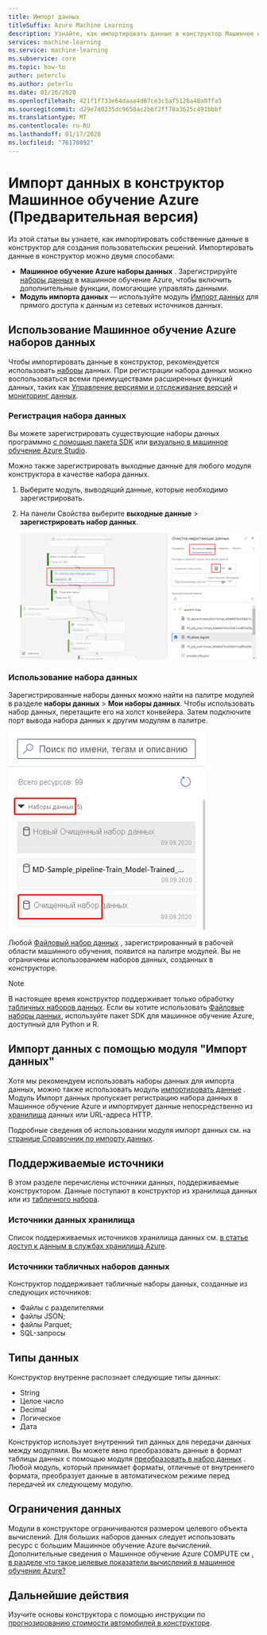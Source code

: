 ```yaml
---
title: Импорт данных
titleSuffix: Azure Machine Learning
description: Узнайте, как импортировать данные в конструктор Машинное обучение Azure из различных источников данных.
services: machine-learning
ms.service: machine-learning
ms.subservice: core
ms.topic: how-to
author: peterclu
ms.author: peterlu
ms.date: 01/16/2020
ms.openlocfilehash: 421f1f733e64daaa4d87ce3c5af5126a48a8ffa5
ms.sourcegitcommit: d29e7d0235dc9650ac2b6f2ff78a3625c491bbbf
ms.translationtype: MT
ms.contentlocale: ru-RU
ms.lasthandoff: 01/17/2020
ms.locfileid: "76170892"
---
```

# <a name="import-your-data-into-azure-machine-learning-designer-preview"></a>Импорт данных в конструктор Машинное обучение Azure (Предварительная версия)

Из этой статьи вы узнаете, как импортировать собственные данные в конструктор для создания пользовательских решений. Импортировать данные в конструктор можно двумя способами: 

* **Машинное обучение Azure наборы данных** . Зарегистрируйте [наборы данных](concept-data.md#datasets) в машинное обучение Azure, чтобы включить дополнительные функции, помогающие управлять данными.
* **Модуль импорта данных** — используйте модуль [Импорт данных](algorithm-module-reference/import-data.md) для прямого доступа к данным из сетевых источников данных.

## <a name="use-azure-machine-learning-datasets"></a>Использование Машинное обучение Azure наборов данных

Чтобы импортировать данные в конструктор, рекомендуется использовать [наборы](concept-data.md#datasets) данных. При регистрации набора данных можно воспользоваться всеми преимуществами расширенных функций данных, таких как [Управление версиями и отслеживание версий](how-to-version-track-datasets.md) и [мониторинг данных](how-to-monitor-datasets.md).

### <a name="register-a-dataset"></a>Регистрация набора данных

Вы можете зарегистрировать существующие наборы данных программно [с помощью пакета SDK](how-to-create-register-datasets.md#use-the-sdk) или [визуально в машинное обучение Azure Studio](how-to-create-register-datasets.md#use-the-ui).

Можно также зарегистрировать выходные данные для любого модуля конструктора в качестве набора данных.

1. Выберите модуль, выводящий данные, которые необходимо зарегистрировать.

1. На панели Свойства выберите **выходные данные** > **зарегистрировать набор данных**.

    ![Снимок экрана, показывающий, как переходить к параметру "зарегистрировать набор данных"](media/how-to-designer-import-data/register-dataset-designer.png)

### <a name="use-a-dataset"></a>Использование набора данных

Зарегистрированные наборы данных можно найти на палитре модулей в разделе **наборы данных** > **Мои наборы данных**. Чтобы использовать набор данных, перетащите его на холст конвейера. Затем подключите порт вывода набора данных к другим модулям в палитре.

![Снимок экрана, показывающий расположение сохраненных наборов данных в палитре конструктора](media/how-to-designer-import-data/use-datasets-designer.png)

Любой [Файловый набор данных](how-to-create-register-datasets.md#dataset-types) , зарегистрированный в рабочей области машинного обучения, появится на палитре модулей. Вы не ограничены использованием наборов данных, созданных в конструкторе.

> [!NOTE]
> В настоящее время конструктор поддерживает только обработку [табличных наборов данных](how-to-create-register-datasets.md#dataset-types). Если вы хотите использовать [Файловые наборы данных](how-to-create-register-datasets.md#dataset-types), используйте пакет SDK для машинное обучение Azure, доступный для Python и R.

## <a name="import-data-using-the-import-data-module"></a>Импорт данных с помощью модуля "Импорт данных"

Хотя мы рекомендуем использовать наборы данных для импорта данных, можно также использовать модуль [импортировать данные](algorithm-module-reference/import-data.md) . Модуль Импорт данных пропускает регистрацию набора данных в Машинное обучение Azure и импортирует данные непосредственно из [хранилища](concept-data.md#datastores) данных или URL-адреса HTTP.

Подробные сведения об использовании модуля импорт данных см. на [странице Справочник по импорту данных](algorithm-module-reference/import-data.md).


## <a name="supported-sources"></a>Поддерживаемые источники

В этом разделе перечислены источники данных, поддерживаемые конструктором. Данные поступают в конструктор из хранилища данных или из [табличного набора](how-to-create-register-datasets.md#dataset-types).

### <a name="datastore-sources"></a>Источники данных хранилища
Список поддерживаемых источников хранилища данных см. [в статье доступ к данным в службах хранилища Azure](how-to-access-data.md#supported-data-storage-service-types).

### <a name="tabular-dataset-sources"></a>Источники табличных наборов данных

Конструктор поддерживает табличные наборы данных, созданные из следующих источников:
 * Файлы с разделителями
 * файлы JSON;
 * файлы Parquet;
 * SQL-запросы

## <a name="data-types"></a>Типы данных

Конструктор внутренне распознает следующие типы данных:

* String
* Целое число
* Decimal
* Логическое
* Дата

Конструктор использует внутренний тип данных для передачи данных между модулями. Вы можете явно преобразовать данные в формат таблицы данных с помощью модуля [преобразовать в набор данных](algorithm-module-reference/convert-to-dataset.md) . Любой модуль, который принимает форматы, отличные от внутреннего формата, преобразует данные в автоматическом режиме перед передачей их следующему модулю.

## <a name="data-constraints"></a>Ограничения данных

Модули в конструкторе ограничиваются размером целевого объекта вычислений. Для больших наборов данных следует использовать ресурс с большим Машинное обучение Azure вычислений. Дополнительные сведения о Машинное обучение Azure COMPUTE см [. в разделе что такое целевые показатели вычислений в машинное обучение Azure?](concept-compute-target.md#azure-machine-learning-compute-managed)

## <a name="next-steps"></a>Дальнейшие действия

Изучите основы конструктора с помощью инструкции по [прогнозированию стоимости автомобилей в конструкторе](tutorial-designer-automobile-price-train-score.md).